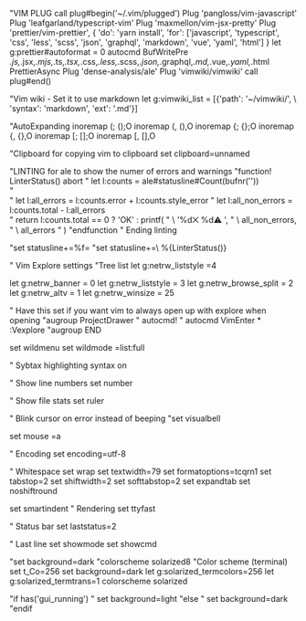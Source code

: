 "VIM PLUG
call plug#begin('~/.vim/plugged')
Plug 'pangloss/vim-javascript'
Plug 'leafgarland/typescript-vim'
Plug 'maxmellon/vim-jsx-pretty'
Plug 'prettier/vim-prettier', { 'do': 'yarn install', 'for': ['javascript', 'typescript', 'css', 'less', 'scss', 'json', 'graphql', 'markdown', 'vue', 'yaml', 'html'] }
let g:prettier#autoformat = 0
autocmd BufWritePre *.js,*.jsx,*.mjs,*.ts,*.tsx,*.css,*.less,*.scss,*.json,*.graphql,*.md,*.vue,*.yaml,*.html PrettierAsync
Plug 'dense-analysis/ale'
Plug 'vimwiki/vimwiki'
call plug#end()

"Vim wiki - Set it to use markdown
let g:vimwiki_list = [{'path': '~/vimwiki/',
                      \ 'syntax': 'markdown', 'ext': '.md'}]


"AutoExpanding
inoremap (; (<CR>);<C-c>O
inoremap (, (<CR>),<C-c>O
inoremap {; {<CR>};<C-c>O
inoremap {, {<CR>},<C-c>O
inoremap [; [<CR>];<C-c>O
inoremap [, [<CR>],<C-c>O

"Clipboard for copying vim to clipboard
set clipboard=unnamed

"LINTING for ale to show the numer of errors and warnings
"function! LinterStatus() abort
"    let l:counts = ale#statusline#Count(bufnr(''))    
"    
"    let l:all_errors = l:counts.error + l:counts.style_error
"    let l:all_non_errors = l:counts.total - l:all_errors    
"    return l:counts.total == 0 ? 'OK' : printf(
"        \   '%d⨉ %d⚠ ',
"        \   all_non_errors,
"        \   all_errors
"        \)
"endfunction
" Ending linting

"set statusline+=%f=
"set statusline+=\ %{LinterStatus()}


" Vim Explore settings
"Tree list
let g:netrw_liststyle =4

let g:netrw_banner = 0
let g:netrw_liststyle = 3
let g:netrw_browse_split = 2
let g:netrw_altv = 1
let g:netrw_winsize = 25

" Have this set if you want vim to always open up with explore when opening
"augroup ProjectDrawer
"  autocmd!
"  autocmd VimEnter * :Vexplore
"augroup END

set wildmenu
set wildmode =list:full

" Sybtax highlighting
syntax on

" Show line numbers
set number

" Show file stats
set ruler

" Blink cursor on error instead of beeping 
"set visualbell

set mouse =a

" Encoding
set encoding=utf-8

" Whitespace
set wrap
set textwidth=79
set formatoptions=tcqrn1
set tabstop=2
set shiftwidth=2
set softtabstop=2
set expandtab
set noshiftround

set smartindent
" Rendering
set ttyfast

" Status bar
set laststatus=2

" Last line
set showmode
set showcmd

"set background=dark
"colorscheme solarized8
"Color scheme (terminal)
set t_Co=256
set background=dark
let g:solarized_termcolors=256
let g:solarized_termtrans=1
colorscheme solarized

"if has('gui_running')
"    set background=light
"else
"    set background=dark
"endif
